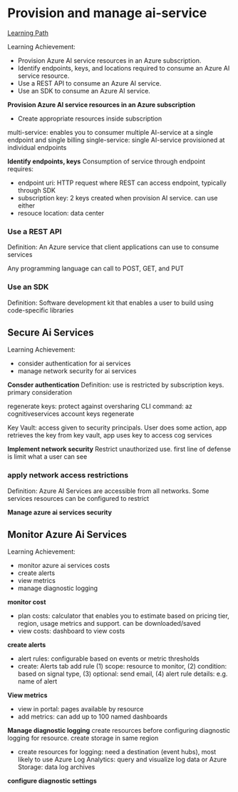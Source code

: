 # Provision and manage ai-service

[Learning Path](https://learn.microsoft.com/en-us/training/modules/create-manage-cognitive-services/1-introduction)

Learning Achievement:
- Provision Azure AI service resources in an Azure subscription.
- Identify endpoints, keys, and locations required to consume an Azure AI service resource.
- Use a REST API to consume an Azure AI service.
- Use an SDK to consume an Azure AI service.

**Provision Azure AI service resources in an Azure subscription**
- Create appropriate resources inside subscription

multi-service: enables you to consumer multiple AI-service at a single endpoint and single billing
single-service: single AI-service provisioned at individual endpoints

**Identify endpoints, keys**
Consumption of service through endpoint requires:
- endpoint uri: HTTP request where REST can access endpoint, typically through SDK
- subscription key: 2 keys created when provision AI service. can use either
- resouce location: data center

### Use a REST API

Definition: An Azure service that client applications can use to consume services

Any programming language can call to POST, GET, and PUT

### Use an SDK

Definition: Software development kit that enables a user to build using code-specific libraries

## Secure Ai Services
Learning Achievement:
- consider authentication for ai services
- manage network security for ai services

**Consder authentication**
Definition: use is restricted by subscription keys. primary consideration

regenerate keys: protect against oversharing CLI command: az cognitiveservices account keys regenerate

Key Vault: access given to security principals. User does some action, app retrieves the key from key vault, app uses key to access cog services

**Implement network security**
Restrict unauthorized use. first line of defense is limit what a user can see

### apply network access restrictions
Definition: Azure AI Services are accessible from all networks. Some services resources can be configured to restrict

**Manage azure ai services security**

## Monitor Azure Ai Services
Learning Achievement:
- monitor azure ai services costs
- create alerts
- view metrics
- manage diagnostic logging

**monitor cost**
- plan costs: calculator that enables you to estimate based on pricing tier, region, usage metrics and support. can be downloaded/saved
-  view costs: dashboard to view costs

**create alerts**
- alert rules: configurable based on events or metric thresholds
- create: Alerts tab add rule (1) scope: resource to monitor, (2) condition: based on signal type, (3) optional: send email, (4) alert rule details: e.g. name of alert

**View metrics**
- view in portal: pages available by resource
- add metrics: can add up to 100 named dashboards

**Manage diagnostic logging**
create resources before configuring diagnostic logging for resource. create storage in same region
- create resources for logging: need a destination (event hubs), most likely to use Azure Log Analytics: query and visualize log data or Azure Storage: data log archives

**configure diagnostic settings**
